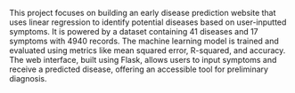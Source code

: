 This project focuses on building an early disease prediction website that uses linear regression to identify potential diseases based on user-inputted symptoms. It is powered by a dataset containing 41 diseases and 17 symptoms with 4940 records. The machine learning model is trained and evaluated using metrics like mean squared error, R-squared, and accuracy. The web interface, built using Flask, allows users to input symptoms and receive a predicted disease, offering an accessible tool for preliminary diagnosis. 
